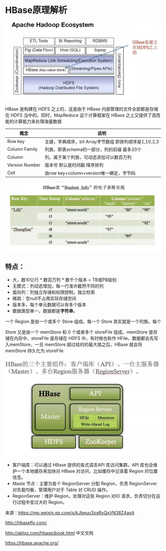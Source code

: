 # HBase原理解析

![image-20190429112424982](images/image-20190429112424982.png)

HBase 是构建在 HDFS 之上的，这是由于 HBase 内部管理的文件全部都是存储在 HDFS 当中的。同时，MapReduce 这个计算框架在 HBase 之上又提供了高性能的计算能力来处理海量数据

| 概念           | 说明                                                   |
| -------------- | ------------------------------------------------------ |
| Row key        | 主键，字典顺序，bit Array字节数组 即排列顺序是1,10,2,3 |
| Column Family  | 列族，即表schema的一部分，列的前缀 最多20个            |
| Column         | 列，属于某个列族，可动态添加可以数百万列               |
| Version Number | 版本号 默认是时间戳 降序排列                           |
| Cell           | 由row key+column+version唯一确定，字节码               |

![image-20190429113357658](images/image-20190429113357658.png)



## 特点：

- 大，数10亿行 * 数百万列 * 数千个版本 = TB或PB级别
- 无模式：列动态增加，每一行准许截然不同的列
- 面向列：列独立存储和权限控制，独立检索
- 稀疏：空null不占用实际存储空间
- 版本多，每个单元数据可以有多个版本
- 数据类型单一，数据都是**字符串**。

一个 Region 是由一个或多个 Store 组成。每一个 Store 其实就是一个列族。每个

Store 又是由一个 memStore 和 0 个或者多个 storeFile 组成。memStore 是存储在内存中，storeFile 是存储在 HDFS 中，有时候也称作 HFile。数据都会先写入memStore，一旦 memStore 超过给的的最大值之后，HBase 就会将memStore 持久化为 storeFile

![image-20190429140105748](images/image-20190429140105748.png)

- 客户端库：可以通过 HBase 提供的各式语言API 库访问集群。API 库也会维护一个本地缓存来加快对 HBase 对访问，比如缓存中记录着 Region 的位置信息。
- Maste 节点：主要为各个 RegionServer 分配 Region，负责 RegionServer 对负载均衡，管理用户对于 Table 对 CRUD 操作。
- RegionServer：维护 Region，处理对这些 Region 对IO 请求，负责切分在运行过程中变过大的 Region。

来源：https://mp.weixin.qq.com/s/kJbeuu3zqRxQxVN38Z4asA

http://hbasefly.com/

http://abloz.com/hbase/book.html 中文文档

https://hbase.apache.org/



